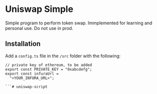 # Uniswap Simple

Simple program to perform token swap. Immplemented for learning and personal use. Do not use in prod.

## Installation

Add a `config.ts` file in the `/src` folder with the following:
```
// private key of ethereum, to be added
export const PRIVATE_KEY = "0xabcdefg";
export const infuraUrl =
  "<YOUR_INFURA_URL>";

```# uniswap-script
